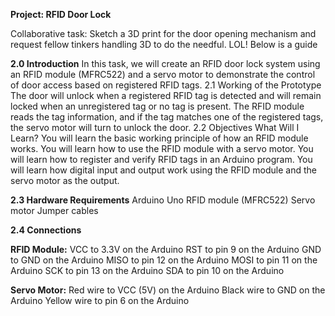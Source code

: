 **Project: RFID Door Lock**

Collaborative task: Sketch a 3D print for the door opening mechanism and request fellow tinkers handling 3D to do the needful. LOL! 
Below is a guide




**2.0 Introduction**
In this task, we will create an RFID door lock system using an RFID module (MFRC522) and a servo motor to demonstrate the control of door access based on registered RFID tags.
2.1 Working of the Prototype
The door will unlock when a registered RFID tag is detected and will remain locked when an unregistered tag or no tag is present. The RFID module reads the tag information, and if the tag matches one of the registered tags, the servo motor will turn to unlock the door.
2.2 Objectives
What Will I Learn?
You will learn the basic working principle of how an RFID module works.
You will learn how to use the RFID module with a servo motor.
You will learn how to register and verify RFID tags in an Arduino program.
You will learn how digital input and output work using the RFID module and the servo motor as the output.

**2.3 Hardware Requirements**
Arduino Uno
RFID module (MFRC522)
Servo motor
Jumper cables

**2.4 Connections**

**RFID Module:**
VCC to 3.3V on the Arduino
RST to pin 9 on the Arduino
GND to GND on the Arduino
MISO to pin 12 on the Arduino
MOSI to pin 11 on the Arduino
SCK to pin 13 on the Arduino
SDA to pin 10 on the Arduino

**Servo Motor:**
Red wire to VCC (5V) on the Arduino
Black wire to GND on the Arduino
Yellow wire to pin 6 on the Arduino
